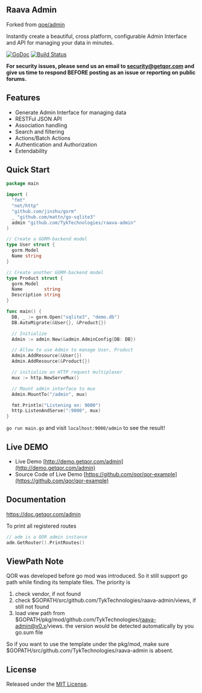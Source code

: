 ## Raava Admin
Forked from [qoe/admin](https://github.com/qor/admin)

Instantly create a beautiful, cross platform, configurable Admin Interface and API for managing your data in minutes.

[![GoDoc](https://godoc.org/github.com/qor/admin?status.svg)](https://godoc.org/github.com/qor/admin)
[![Build Status](https://travis-ci.com/qor/admin.svg?branch=master)](https://travis-ci.com/qor/admin)

**For security issues, please send us an email to security@getqor.com and give us time to respond BEFORE posting as an issue or reporting on public forums.**

## Features

- Generate Admin Interface for managing data
- RESTFul JSON API
- Association handling
- Search and filtering
- Actions/Batch Actions
- Authentication and Authorization
- Extendability

## Quick Start

```go
package main

import (
  "fmt"
  "net/http"
  "github.com/jinzhu/gorm"
  _ "github.com/mattn/go-sqlite3"
  admin "github.com/TykTechnologies/raava-admin"
)

// Create a GORM-backend model
type User struct {
  gorm.Model
  Name string
}

// Create another GORM-backend model
type Product struct {
  gorm.Model
  Name        string
  Description string
}

func main() {
  DB, _ := gorm.Open("sqlite3", "demo.db")
  DB.AutoMigrate(&User{}, &Product{})

  // Initialize
  Admin := admin.New(&admin.AdminConfig{DB: DB})

  // Allow to use Admin to manage User, Product
  Admin.AddResource(&User{})
  Admin.AddResource(&Product{})

  // initialize an HTTP request multiplexer
  mux := http.NewServeMux()

  // Mount admin interface to mux
  Admin.MountTo("/admin", mux)

  fmt.Println("Listening on: 9000")
  http.ListenAndServe(":9000", mux)
}
```

`go run main.go` and visit `localhost:9000/admin` to see the result!

## Live DEMO

* Live Demo [http://demo.getqor.com/admin](http://demo.getqor.com/admin)
* Source Code of Live Demo [https://github.com/qor/qor-example](https://github.com/qor/qor-example)

## Documentation

<https://doc.getqor.com/admin>

To print all registered routes
```go
// adm is a QOR admin instance
adm.GetRouter().PrintRoutes()
```

## ViewPath Note

QOR was developed before go mod was introduced. So it still support go path while finding its template files. The priority is

1. check vendor, if not found
2. check $GOPATH/src/github.com/TykTechnologies/raava-admin/views, if still not found
3. load view path from $GOPATH/pkg/mod/github.com/TykTechnologies/raava-admin@v0.x/views. the version would be detected automatically by you go.sum file

So if you want to use the template under the pkg/mod, make sure $GOPATH/src/github.com/TykTechnologies/raava-admin is absent.

## License

Released under the [MIT License](http://opensource.org/licenses/MIT).
